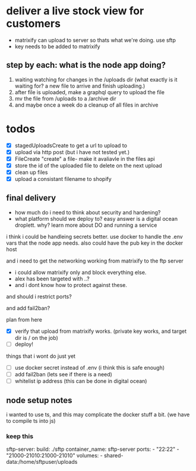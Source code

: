 # deliver a live stock view for customers

- matrixify can upload to server so thats what we're doing. use sftp
- key needs to be added to matrixify

## step by each: what is the node app doing?

1. waiting watching for changes in the /uploads dir (what exactly is it waiting for? a new file to arrive and finish uploading.)
2. after file is uploaded, make a graphql query to upload the file
3. mv the file from /uploads to a /archive dir
4. and maybe once a week do a cleanup of all files in archive

# todos

- [x] stagedUploadsCreate to get a url to upload to
- [x] upload via http post (but i have not tested yet.)
- [x] FileCreate "create" a file- make it avaliavle in the files api
- [x] store the id of the uploaded file to delete on the next upload
- [x] clean up files
- [x] upload a consistant filename to shopify

## final delivery

- how much do i need to think about security and hardening?
- what platform should we deploy to?
  easy answer is a digital ocean droplett.
  why? learn more about DO and running a service

i think i could be handleing secrets better. use docker to handle the .env vars that the node app needs. also could have the pub key in the docker host

and i need to get the networking working from matrixify to the ftp server

- i could allow matrixify only and block everything else.
- alex has been targeted with ..?
- and i dont know how to protect against these.

and should i restrict ports?

and add fail2ban?

plan from here

- [x] verify that upload from matrixify works. (private key works, and target dir is / on the job)
- [ ] deploy!

things that i wont do just yet

- [ ] use docker secret instead of .env (i think this is safe enough)
- [ ] add fail2ban (lets see if there is a need)
- [ ] whitelist ip address (this can be done in digital ocean)

## node setup notes

i wanted to use ts, and this may complicate the docker stuff a bit. (we have to compile ts into js)

### keep this

sftp-server:
build: ./sftp
container_name: sftp-server
ports: - "22:22" - "21000-21010:21000-21010"
volumes: - shared-data:/home/sftpuser/uploads
